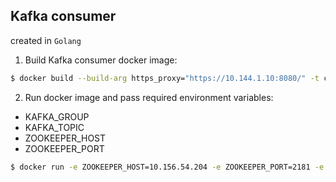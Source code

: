 ## Kafka consumer

created in `Golang`

1. Build Kafka consumer docker image:
```sh
$ docker build --build-arg https_proxy="https://10.144.1.10:8080/" -t consumer:0.1.0 .
```

2. Run docker image and pass required environment variables:

* KAFKA_GROUP
* KAFKA_TOPIC
* ZOOKEEPER_HOST
* ZOOKEEPER_PORT

```sh
$ docker run -e ZOOKEEPER_HOST=10.156.54.204 -e ZOOKEEPER_PORT=2181 -e KAFKA_TOPIC="greg" -e KAFKA_GROUP="zgroup" consumer:0.1.0
```